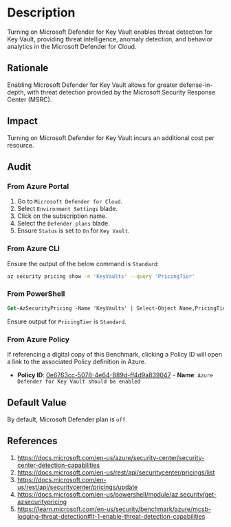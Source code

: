 # Description

Turning on Microsoft Defender for Key Vault enables threat detection for Key Vault, providing threat intelligence, anomaly detection, and behavior analytics in the Microsoft Defender for Cloud.

## Rationale

Enabling Microsoft Defender for Key Vault allows for greater defense-in-depth, with threat detection provided by the Microsoft Security Response Center (MSRC).

## Impact

Turning on Microsoft Defender for Key Vault incurs an additional cost per resource.

## Audit

### From Azure Portal

1. Go to `Microsoft Defender for Cloud`.
2. Select `Environment Settings` blade.
3. Click on the subscription name.
4. Select the `Defender plans` blade.
5. Ensure `Status` is set to `On` for `Key Vault`.

### From Azure CLI

Ensure the output of the below command is `Standard`:

```sh
az security pricing show -n 'KeyVaults' --query 'PricingTier'
```

### From PowerShell

```ps
Get-AzSecurityPricing -Name 'KeyVaults' | Select-Object Name,PricingTier
```

Ensure output for `PricingTier` is `Standard`.

### From Azure Policy

If referencing a digital copy of this Benchmark, clicking a Policy ID will open a link to the associated Policy definition in Azure.

- **Policy ID**: [0e6763cc-5078-4e64-889d-ff4d9a839047](https://portal.azure.com/#view/Microsoft_Azure_Policy/PolicyDetailBlade/definitionId/%2Fproviders%2FMicrosoft.Authorization%2FpolicyDefinitions%2F0e6763cc-5078-4e64-889d-ff4d9a839047) - **Name**: `Azure Defender for Key Vault should be enabled`

## Default Value

By default, Microsoft Defender plan is `off`.

## References

1. <https://docs.microsoft.com/en-us/azure/security-center/security-center-detection-capabilities>
2. <https://docs.microsoft.com/en-us/rest/api/securitycenter/pricings/list>
3. <https://docs.microsoft.com/en-us/rest/api/securitycenter/pricings/update>
4. <https://docs.microsoft.com/en-us/powershell/module/az.security/get-azsecuritypricing>
5. <https://learn.microsoft.com/en-us/security/benchmark/azure/mcsb-logging-threat-detection#lt-1-enable-threat-detection-capabilities>
